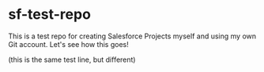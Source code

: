 # sf-test-repo
This is a test repo for creating Salesforce Projects myself and using my own Git account. Let's see how this goes!

(this is the same test line, but different)